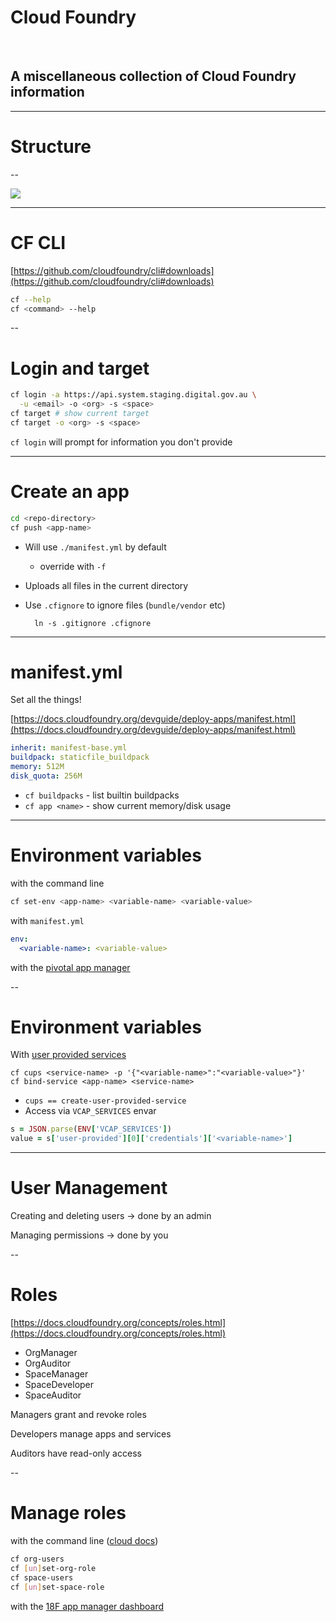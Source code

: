 # Cloud Foundry

&nbsp;

## A miscellaneous collection of Cloud Foundry information

---

# Structure

--

<img src="https://www.lucidchart.com/publicSegments/view/11858677-0236-4f3c-b363-1af93fa058b2/image.png" class="stretch"></img>

---

# CF CLI

[https://github.com/cloudfoundry/cli#downloads](https://github.com/cloudfoundry/cli#downloads)

```bash
cf --help
cf <command> --help
```

--

# Login and target

```bash
cf login -a https://api.system.staging.digital.gov.au \
  -u <email> -o <org> -s <space>
cf target # show current target
cf target -o <org> -s <space>
```

`cf login` will prompt for information you don't provide

---

# Create an app

```bash
cd <repo-directory>
cf push <app-name>
```

* Will use `./manifest.yml` by default 
    * override with `-f`
* Uploads all files in the current directory
* Use `.cfignore` to ignore files (`bundle/vendor` etc)

        ln -s .gitignore .cfignore

---

# manifest.yml

Set all the things!

[https://docs.cloudfoundry.org/devguide/deploy-apps/manifest.html](https://docs.cloudfoundry.org/devguide/deploy-apps/manifest.html)

```yaml
inherit: manifest-base.yml
buildpack: staticfile_buildpack
memory: 512M
disk_quota: 256M
```

* `cf buildpacks` - list builtin buildpacks
* `cf app <name>` - show current memory/disk usage

---

# Environment variables

with the command line

```bash
cf set-env <app-name> <variable-name> <variable-value>
```

with `manifest.yml`

```yaml
env:
  <variable-name>: <variable-value>
```

with the [pivotal app manager](https://apps.system.staging.digital.gov.au/)

--

# Environment variables

With [user provided services](https://docs.cloudfoundry.org/devguide/services/user-provided.html)

```
cf cups <service-name> -p '{"<variable-name>":"<variable-value>"}'
cf bind-service <app-name> <service-name>
```

* `cups == create-user-provided-service`
* Access via `VCAP_SERVICES` envar

```ruby
s = JSON.parse(ENV['VCAP_SERVICES'])
value = s['user-provided'][0]['credentials']['<variable-name>']
```

---

# User Management

Creating and deleting users -> done by an admin

Managing permissions -> done by you

--

# Roles

[https://docs.cloudfoundry.org/concepts/roles.html](https://docs.cloudfoundry.org/concepts/roles.html)

* OrgManager
* OrgAuditor
* SpaceManager
* SpaceDeveloper
* SpaceAuditor

Managers grant and revoke roles

Developers manage apps and services

Auditors have read-only access

--

# Manage roles

with the command line ([cloud docs](http://docs.cloud.gov.au/deployment_configuration/user_management/))

```bash
cf org-users
cf [un]set-org-role
cf space-users
cf [un]set-space-role
```

with the [18F app manager dashboard](https://app-manager-staging.apps.staging.digital.gov.au/)
